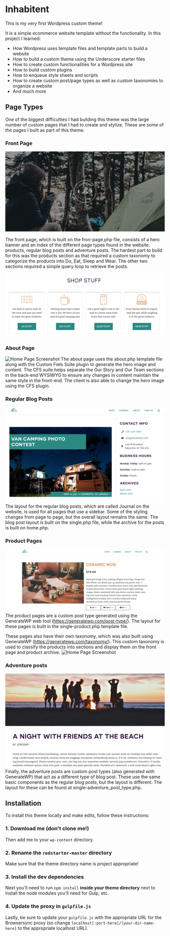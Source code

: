 # Inhabitent

This is my very first Wordpress custom theme!

It is a simple ecommerce website template without the functionality. In this project I learned:
  
  * How Wordpress uses template files and template parts to build a website
  * How to build a custom theme using the Underscore starter files
  * How to create custom functionalities for a Wordpress site
  * How to build custom plugins
  * How to enqueue style sheets and scripts
  * How to create custom post/page types as well as custom taxonomies to organize a website
  * And much more

## Page Types
One of the biggest difficulties I had building this theme was the large number of custom pages that I had to create and stylize. These are some of the pages I built as part of this theme:

### Front Page
![Home Page Screenshot](themes/inhabitent-theme/images/screenshots/home-hero.png)

The front page, which is built on the fron-page.php file, consists of a hero banner and an index of the different page types found in the website: products, regular blog posts and adventure posts. The hardest part to build for this was the products section as that required a custom taxonomy to categorize the products into Do, Eat, Sleep and Wear. The other two sections required a simple query loop to retrieve the posts. 

![Home Page Screenshot](themes/inhabitent-theme/images/screenshots/home-shop.png)

### About Page
![Home Page Screenshot](themes/inhabitent-theme/images/screenshots/about-hero.png)
The about page uses the about.php template file along with the Custom Fiels Suite plugin to generate the hero image and content. The CFS suite helps separate the Our Story and Our Team sections in the back-end WYSIWYG to ensure any changes in content maintain the same style in the front-end. The client is also able to change the hero image using the CFS plugin. 

### Regular Blog Posts
![Home Page Screenshot](themes/inhabitent-theme/images/screenshots/journal.png)
The layout for the regular blog posts, which are called Journal on the website, is used for all pages that use a sidebar. Some of the styling changes from page to page, but the overall layout remains the same. The blog post layout is built on the single.php file, while the archive for the posts is built on home.php. 

### Product Pages
![Home Page Screenshot](themes/inhabitent-theme/images/screenshots/product.png)
The product pages are a custom post type generated using the GenerateWP web tool (https://generatewp.com/post-type/). The layout for these pages is built in the single-product.php template file. 

These pages also have their own taxonomy, which was also built using GenerateWP (https://generatewp.com/taxonomy/). This custom taxonomy is used to classify the products into sections and display them on the front page and product archive. 
![Home Page Screenshot](images/screenshots/product-archive.png)

### Adventure posts
![Home Page Screenshot](themes/inhabitent-theme/images/screenshots/adventure.png)
Finally, the adventure posts are custom post types (also generated with GenerateWP) that act as a different type of blog post. These use the same basic components as the regular blog posts, but the layout is different. The layout for these can be found at single-adventure_post_type.php. 


## Installation
To install this theme locally and make edits, follow these instructions:

### 1. Download me (don't clone me!)

Then add me to your `wp-content` directory.

### 2. Rename the `redstarter-master` directory

Make sure that the theme directory name is project appropriate!

### 3. Install the dev dependencies

Next you'll need to run `npm install` **inside your theme directory** next to install the node modules you'll need for Gulp, etc.

### 4. Update the proxy in `gulpfile.js`

Lastly, be sure to update your `gulpfile.js` with the appropriate URL for the Browsersync proxy (so change `localhost[:port-here]/[your-dir-name-here]` to the appropriate localhost URL).
